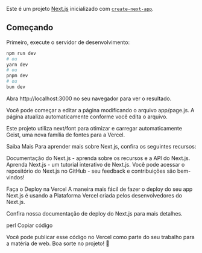 Este é um projeto [Next.js](https://nextjs.org) inicializado com [`create-next-app`](https://github.com/vercel/next.js/tree/canary/packages/create-next-app).

## Começando

Primeiro, execute o servidor de desenvolvimento:

```bash
npm run dev
# ou
yarn dev
# ou
pnpm dev
# ou
bun dev
````

Abra http://localhost:3000 no seu navegador para ver o resultado.

Você pode começar a editar a página modificando o arquivo app/page.js. A página atualiza automaticamente conforme você edita o arquivo.

Este projeto utiliza next/font para otimizar e carregar automaticamente Geist, uma nova família de fontes para a Vercel.

Saiba Mais
Para aprender mais sobre Next.js, confira os seguintes recursos:

Documentação do Next.js - aprenda sobre os recursos e a API do Next.js.
Aprenda Next.js - um tutorial interativo de Next.js.
Você pode acessar o repositório do Next.js no GitHub - seu feedback e contribuições são bem-vindos!

Faça o Deploy na Vercel
A maneira mais fácil de fazer o deploy do seu app Next.js é usando a Plataforma Vercel criada pelos desenvolvedores do Next.js.

Confira nossa documentação de deploy do Next.js para mais detalhes.

perl
Copiar código

Você pode publicar esse código no Vercel como parte do seu trabalho para a matéria de web. Boa sorte no projeto! 🚀

